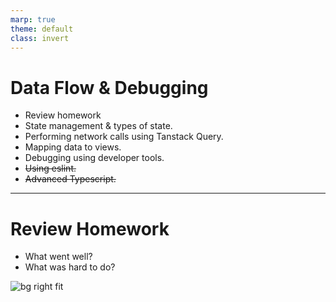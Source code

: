 ```yaml
---
marp: true
theme: default
class: invert
---
```


# Data Flow & Debugging

- Review homework
- State management & types of state.
- Performing network calls using Tanstack Query.
- Mapping data to views.
- Debugging using developer tools.
- ~~Using eslint.~~
- ~~Advanced Typescript.~~

---

# Review Homework

- What went well?
- What was hard to do?

![bg right fit](../assets/stack-navigation.gif)